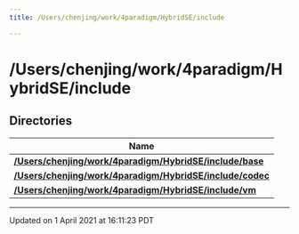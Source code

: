 ```yaml
---
title: /Users/chenjing/work/4paradigm/HybridSE/include

---
```

# /Users/chenjing/work/4paradigm/HybridSE/include

## Directories

| Name           |
| -------------- |
| **[/Users/chenjing/work/4paradigm/HybridSE/include/base](/hybridse/usage/api/c++/Files/dir_ab1c81409f0df724f17c9ef30afee877.md#dir-/users/chenjing/work/4paradigm/hybridse/include/base)**  |
| **[/Users/chenjing/work/4paradigm/HybridSE/include/codec](/hybridse/usage/api/c++/Files/dir_f8a08ccfa35b95825689092cb2231273.md#dir-/users/chenjing/work/4paradigm/hybridse/include/codec)**  |
| **[/Users/chenjing/work/4paradigm/HybridSE/include/vm](/hybridse/usage/api/c++/Files/dir_44c59f5911742676bc976212da987890.md#dir-/users/chenjing/work/4paradigm/hybridse/include/vm)**  |






-------------------------------

Updated on  1 April 2021 at 16:11:23 PDT
